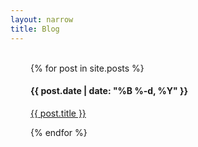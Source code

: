 ```yaml
---
layout: narrow
title: Blog
---
```

<br>
<div style="padding: 0 2rem">
{% for post in site.posts %}
  <h4>{{ post.date | date: "%B %-d, %Y" }}</h4>
  <p><a href="{{ post.url }}">{{ post.title }}</a></p>
{% endfor %}
</div>
<br><br><br>